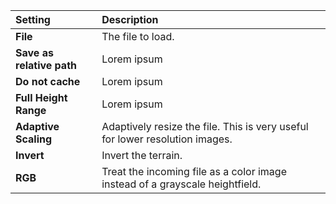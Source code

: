 | Setting                   | Description                                                                  |
| :------------------------ | :--------------------------------------------------------------------------- |
| **File**                  | The file to load.                                                            |
| **Save as relative path** | Lorem ipsum                                                                  |
| **Do not cache**          | Lorem ipsum                                                                  |
| **Full Height Range**     | Lorem ipsum                                                                  |
| **Adaptive Scaling**      | Adaptively resize the file. This is very useful for lower resolution images. |
| **Invert**                | Invert the terrain.                                                          |
| **RGB**                   | Treat the incoming file as a color image instead of a grayscale heightfield. |

